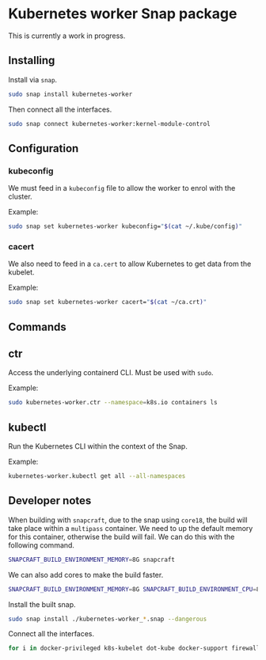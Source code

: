 # Kubernetes worker Snap package

This is currently a work in progress.

## Installing

Install via `snap`.

```bash
sudo snap install kubernetes-worker
```

Then connect all the interfaces.

```bash
sudo snap connect kubernetes-worker:kernel-module-control
```

## Configuration

### kubeconfig

We must feed in a `kubeconfig` file to allow the worker to enrol with the 
cluster.

Example:

```bash
sudo snap set kubernetes-worker kubeconfig="$(cat ~/.kube/config)"
```

### cacert

We also need to feed in a `ca.cert` to allow Kubernetes to get data from the kubelet.

Example:

```bash
sudo snap set kubernetes-worker cacert="$(cat ~/ca.crt)"
```

## Commands

## ctr

Access the underlying containerd CLI.  Must be used with `sudo`.

Example:

```bash
sudo kubernetes-worker.ctr --namespace=k8s.io containers ls
```

## kubectl

Run the Kubernetes CLI within the context of the Snap.

Example:

```bash
kubernetes-worker.kubectl get all --all-namespaces
```

## Developer notes

When building with `snapcraft`, due to the snap using `core18`, the build will
take place within a `multipass` container.  We need to up the default memory
for this container, otherwise the build will fail.  We can do this with the
following command.

```bash
SNAPCRAFT_BUILD_ENVIRONMENT_MEMORY=8G snapcraft
```

We can also add cores to make the build faster.

```bash
SNAPCRAFT_BUILD_ENVIRONMENT_MEMORY=8G SNAPCRAFT_BUILD_ENVIRONMENT_CPU=8 snapcraft
```

Install the built snap.

```bash
sudo snap install ./kubernetes-worker_*.snap --dangerous
```

Connect all the interfaces.

```bash
for i in docker-privileged k8s-kubelet dot-kube docker-support firewall-control hardware-observe kernel-module-control mount-observe network-control process-control system-observe; do sudo snap connect kubernetes-worker:$i; done
```
